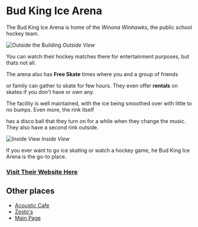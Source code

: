 # Bud King Ice Arena
The Bud King Ice Arena is home of the *Winona Winhawks*, the public school hockey team. 

![Outside the Building](https://cdn3.sportngin.com/attachments/text_block/0364/3775/IMG_2203_medium.JPG) *Outside View*

You can watch their hockey matches there for entertainment purposes, but thats not all. 

The arena also has **Free Skate** times where you and a group of friends

or family can gather to skate for few hours. They even offer **rentals** on skates if you don't have or own any. 

The facility is well maintained, with the ice being smoothed over with little to no bumps. Even more, the rink itself

has a disco ball that they turn on for a while when they change the music. They also have a second rink outside.

![Inside View](https://bloximages.chicago2.vip.townnews.com/winonadailynews.com/content/tncms/assets/v3/editorial/c/b0/cb0efd05-e444-56fd-b724-6b5fb37dae67/5a4582fbb7d6e.image.jpg?resize=1200%2C800) *Inside View*

If you ever want to go ice skating or watch a hockey game, he Bud King Ice Arena is the go-to place.

### [Visit Their Website Here](https://winona.pucksystems2.com/page/show/146712-bud-king-ice-arena)

## Other places

 * [Acoustic Cafe](https://jthusm17.github.io/Winona/AcousticCafe)
 * [Zesto's](https://jthusm17.github.io/Winona/Zesto)
 * [Main Page](https://jthusm17.github.io/Winona)
